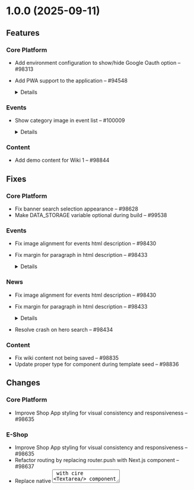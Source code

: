 # 1.0.0 (2025-09-11)


## Features


### Core Platform

- Add environment configuration to show/hide Google Oauth option – #98313
- Add PWA support to the application – #94548  
  <details>
    <summary>Details</summary>

    Implemented Progressive Web App (PWA) support including service worker registration, manifest setup.
  </details>

### Events

- Show category image in event list – #100009  
  <details>
    <summary>Details</summary>

    Shows the category image in event list if available, if not show the event image
  </details>


### Content

- Add demo content for Wiki 1 – #98844

## Fixes


### Core Platform

- Fix banner search selection appearance – #98628
- Make DATA_STORAGE variable optional during build – #99538

### Events

- Fix image alignment for events html description – #98430
- Fix margin for paragraph in html description – #98433  
  <details>
    <summary>Details</summary>

    Display paragraph to have line break by providing appropriate bottom margin
  </details>

### News

- Fix image alignment for events html description – #98430
- Fix margin for paragraph in html description – #98433  
  <details>
    <summary>Details</summary>

    Display paragraph to have line break by providing appropriate bottom margin
  </details>
- Resolve crash on hero search – #98434

### Content

- Fix wiki content not being saved – #98835
- Update proper type for component during template seed – #98836

## Changes


### Core Platform

- Improve Shop App styling for visual consistency and responsiveness – #98635

### E-Shop

- Improve Shop App styling for visual consistency and responsiveness – #98635
- Refactor routing by replacing router.push with Next.js <Link> component – #98637
- Replace native <textarea> with cire <Textarea/> component – #98638

## Security


### Helpdesk

- Restrict access to ticket details – #98497  
  <details>
    <summary>Details</summary>

    Only allow access to ticket details if the user has access to the project.
  </details>
